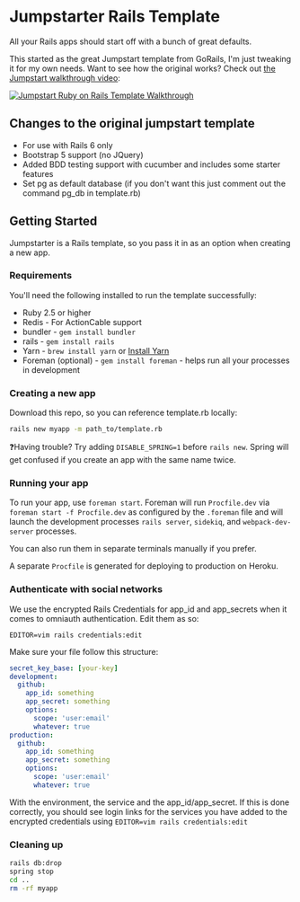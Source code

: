 # Jumpstarter Rails Template

All your Rails apps should start off with a bunch of great defaults.

This started as the great Jumpstart template from GoRails, I'm just tweaking it for my own needs.
Want to see how the original works? Check out [the Jumpstart walkthrough video](https://www.youtube.com/watch?v=ssOZpISfIfI):

[![Jumpstart Ruby on Rails Template Walkthrough](https://i.imgur.com/pZDPbc7l.png)](https://www.youtube.com/watch?v=ssOZpISfIfI)

## Changes to the original jumpstart template

- For use with Rails 6 only
- Bootstrap 5 support (no JQuery)
- Added BDD testing support with cucumber and includes some starter features
- Set pg as default database (if you don't want this just comment out the command pg_db in template.rb)

## Getting Started

Jumpstarter is a Rails template, so you pass it in as an option when creating a new app.

### Requirements

You'll need the following installed to run the template successfully:

* Ruby 2.5 or higher
* Redis - For ActionCable support
* bundler - `gem install bundler`
* rails - `gem install rails`
* Yarn - `brew install yarn` or [Install Yarn](https://yarnpkg.com/en/docs/install)
* Foreman (optional) - `gem install foreman` - helps run all your
  processes in development

### Creating a new app

Download this repo, so you can reference template.rb locally:

```bash
rails new myapp -m path_to/template.rb
```

❓Having trouble? Try adding `DISABLE_SPRING=1` before `rails new`. Spring will get confused if you create an app with the same name twice.

### Running your app

To run your app, use `foreman start`. Foreman will run `Procfile.dev` via `foreman start -f Procfile.dev` as configured by the `.foreman` file and will launch the development processes `rails server`, `sidekiq`, and `webpack-dev-server` processes. 

You can also run them in separate terminals manually if you prefer.

A separate `Procfile` is generated for deploying to production on Heroku.

### Authenticate with social networks

We use the encrypted Rails Credentials for app_id and app_secrets when it comes to omniauth authentication. Edit them as so:

```
EDITOR=vim rails credentials:edit
```

Make sure your file follow this structure:

```yml
secret_key_base: [your-key]
development:
  github:
    app_id: something
    app_secret: something
    options:
      scope: 'user:email'
      whatever: true
production:
  github:
    app_id: something
    app_secret: something
    options:
      scope: 'user:email'
      whatever: true
```

With the environment, the service and the app_id/app_secret. If this is done correctly, you should see login links
for the services you have added to the encrypted credentials using `EDITOR=vim rails credentials:edit`

### Cleaning up

```bash
rails db:drop
spring stop
cd ..
rm -rf myapp
```
